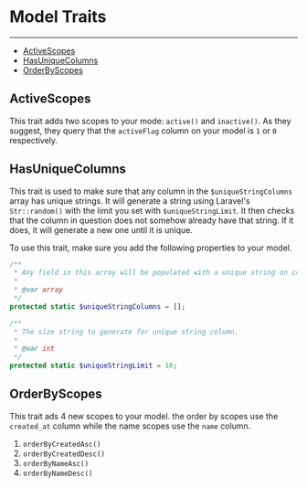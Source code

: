 # Model Traits

---

- [ActiveScopes](#active-scopes)
- [HasUniqueColumns](#has-unique-columns)
- [OrderByScopes](#order-by-scopes)

<a name="active-scopes"></a>
## ActiveScopes

This trait adds two scopes to your mode: `active()` and `inactive()`.  As they suggest, they query that the `activeFlag` 
column on your model is `1` or `0` respectively.

<a name="has-unique-columns"></a>
## HasUniqueColumns

This trait is used to make sure that any column in the `$uniqueStringColumns` array has unique strings.  It will generate 
a string using Laravel's `Str::random()` with the limit you set with `$uniqueStringLimit`.  It then checks that the column 
in question does not somehow already have that string.  If it does, it will generate a new one until it is unique.

To use this trait, make sure you add the following properties to your model.

```php
/**
 * Any field in this array will be populated with a unique string on create.
 *
 * @var array
 */
protected static $uniqueStringColumns = [];

/**
 * The size string to generate for unique string column.
 *
 * @var int
 */
protected static $uniqueStringLimit = 10;
```

<a name="order-by-scopes"></a>
## OrderByScopes

This trait ads 4 new scopes to your model.  the order by scopes use the `created_at` column while the name scopes use the 
`name` column.

1. `orderByCreatedAsc()`
1. `orderByCreatedDesc()`
1. `orderByNameAsc()`
1. `orderByNameDesc()`
